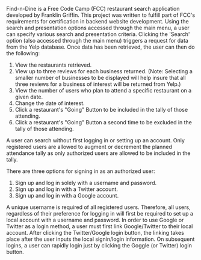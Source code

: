 Find-n-Dine is a Free Code Camp (FCC) restaurant search application developed by Franklin Griffin. This project was written to fulfill part of FCC's requirements for certification in backend website development. Using the search and presentation options accessed through the main menu, a user can specify various search and presentation criteria.  Clicking the 'Search' option (also accessed through the main menu) triggers a request for data from the Yelp database. Once data has been retrieved, the user can then do the following:
1) View the restaurants retrieved.
2) View up to three reviews for each business returned. (Note: Selecting a smaller number of businesses to be displayed will help insure that all three reviews for a business of interest will be returned from Yelp.)
3) View the number of users who plan to attend a specific restaurant on a given date.
4) Change the date of interest.
5) Click a restaurant's "Going" Button to be included in the tally of those attending.
6) Click a restaurant's "Going" Button a second time to be excluded in the tally of those attending.

A user can search without first logging in or setting up an account. Only registered users are allowed to augment or decrement the planned attendance tally as only authorized users are allowed to be included in the tally.

There are three options for signing in as an authorized user:
1) Sign up and log in solely with a username and password.
2) Sign up and log in with a Twitter account.
3) Sign up and log in with a Google account.

A unique username is required of all registered users.  Therefore, all users, regardless of their preference for logging in will first be required to set up a local account with a username and password.  In order to use Google or Twitter as a login method, a user must first link Google/Twitter to their local account.  After clicking the Twitter/Google login button, the linking takes place after the user inputs the local signin/login information.  On subsequent logins, a user can rapidly login just by clicking the Goggle (or Twitter) login button.

